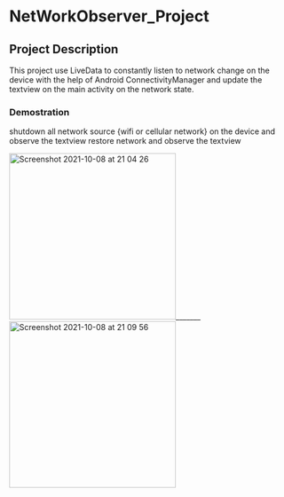 # NetWorkObserver_Project

## Project Description

This project use LiveData to constantly listen to network change on the device with the help of Android ConnectivityManager and update the textview on the main activity on the network state.

### Demostration 
shutdown  all network source {wifi or cellular network} on the device and observe the textview
restore network and observe the textview

<img width="300" alt="Screenshot 2021-10-08 at 21 04 26" src="https://user-images.githubusercontent.com/46386915/136619956-178ae430-c882-48e4-a8a6-32bfa368fb25.png">_______<img width="300" alt="Screenshot 2021-10-08 at 21 09 56" src="https://user-images.githubusercontent.com/46386915/136619965-171b3bdc-b15a-45c0-a940-eed706279613.png">
